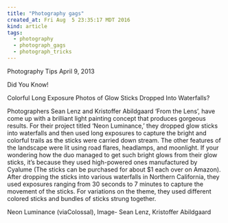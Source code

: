 ```yaml
---
title: "Photography gags"
created_at: Fri Aug  5 23:35:17 MDT 2016
kind: article
tags:
  - photography
  - photograph_gags
  - photograph_tricks
---
```


Photography Tips
April 9, 2013

Did You Know!

Colorful Long Exposure Photos of Glow Sticks Dropped Into Waterfalls?

Photographers Sean Lenz and Kristoffer Abildgaard ‘From the Lens’,
have come up with a brilliant light painting concept that produces
gorgeous results. For their project titled ‘Neon Luminance,’ they
dropped glow sticks into waterfalls and then used long exposures to
capture the bright and colorful trails as the sticks were carried down
stream. The other features of the landscape were lit using road flares,
headlamps, and moonlight. If your wondering how the duo managed to
get such bright glows from their glow sticks, it’s because they used
high-powered ones manufactured by Cyalume (The sticks can be purchased
for about $1 each over on Amazon). After dropping the sticks into
various waterfalls in Northern California, they used exposures ranging
from 30 seconds to 7 minutes to capture the movement of the sticks. For
variations on the theme, they used different colored sticks and bundles
of sticks strung together.

Neon Luminance (viaColossal), Image- Sean Lenz, Kristoffer Abildgaard

<!--
html boilerplate
<a href="" target="_blank"></a>
<a name=""></a>
<img src="" width="400px">
<ul>
  <li></li>
</ul>
<pre>
</pre>
<pre><code>
</code></pre>
-->
